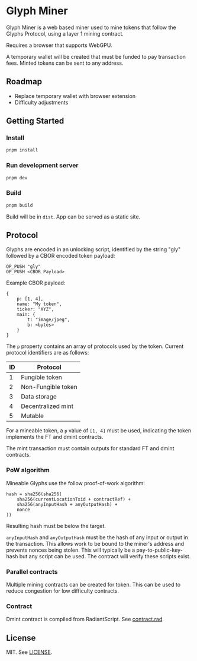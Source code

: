 # Glyph Miner

Glyph Miner is a web based miner used to mine tokens that follow the Glyphs Protocol, using a layer 1 mining contract.

Requires a browser that supports WebGPU.

A temporary wallet will be created that must be funded to pay transaction fees. Minted tokens can be sent to any address.

## Roadmap

- Replace temporary wallet with browser extension
- Difficulty adjustments

## Getting Started

### Install

```bash
pnpm install
```

### Run development server

```bash
pnpm dev
```

### Build

```bash
pnpm build
```

Build will be in `dist`. App can be served as a static site.

## Protocol

Glyphs are encoded in an unlocking script, identified by the string "gly" followed by a CBOR encoded token payload:

```
OP_PUSH "gly"
OP_PUSH <CBOR Payload>
```

Example CBOR payload:

```
{
    p: [1, 4],
    name: "My token",
    ticker: "XYZ",
    main: {
        t: "image/jpeg",
        b: <bytes>
    }
}
```

The `p` property contains an array of protocols used by the token. Current protocol identifiers are as follows:

| ID | Protocol           |
|----|--------------------|
| 1  | Fungible token     |
| 2  | Non-Fungible token |
| 3  | Data storage       |
| 4  | Decentralized mint |
| 5  | Mutable            |

For a mineable token, a `p` value of `[1, 4]` must be used, indicating the token implements the FT and dmint contracts.

The mint transaction must contain outputs for standard FT and dmint contracts.

### PoW algorithm

Mineable Glyphs use the follow proof-of-work algorithm:

```
hash = sha256(sha256(
    sha256(currentLocationTxid + contractRef) +
    sha256(anyInputHash + anyOutputHash) +
    nonce
))
```

Resulting hash must be below the target.

`anyInputHash` and `anyOutputHash` must be the hash of any input or output in the transaction. This allows work to be bound to the miner's address and prevents nonces being stolen. This will typically be a pay-to-public-key-hash but any script can be used. The contract will verify these scripts exist.

### Parallel contracts

Multiple mining contracts can be created for token. This can be used to reduce congestion for low difficulty contracts.

### Contract

Dmint contract is compiled from RadiantScript. See [contract.rad](src/contract.rad).

## License

MIT. See [LICENSE](LICENSE).
